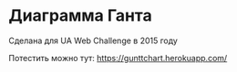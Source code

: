 # Диаграмма Ганта

Сделана для UA Web Challenge в 2015 году

Потестить можно тут: <a href="https://gunttchart.herokuapp.com/" target="_blank">https://gunttchart.herokuapp.com/</a>
